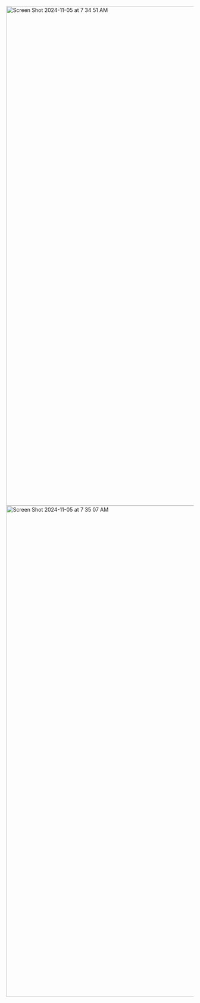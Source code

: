 <img width="1337" alt="Screen Shot 2024-11-05 at 7 34 51 AM" src="https://github.com/user-attachments/assets/2b43035c-21c8-4e2a-8f95-62b5c7671f9a">
<img width="1315" alt="Screen Shot 2024-11-05 at 7 35 07 AM" src="https://github.com/user-attachments/assets/6cd8c9b1-90f6-4a4d-97d2-27f4e68b5fdb">
